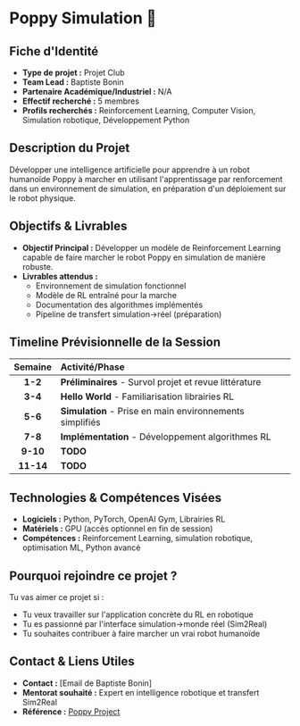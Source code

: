 # Poppy Simulation 🤖

## Fiche d'Identité

*   **Type de projet :** Projet Club
*   **Team Lead :** Baptiste Bonin
*   **Partenaire Académique/Industriel :** N/A
*   **Effectif recherché :** 5 membres
*   **Profils recherchés :** Reinforcement Learning, Computer Vision, Simulation robotique, Développement Python

## Description du Projet

Développer une intelligence artificielle pour apprendre à un robot humanoïde Poppy à marcher en utilisant l'apprentissage par renforcement dans un environnement de simulation, en préparation d'un déploiement sur le robot physique.

## Objectifs & Livrables

*   **Objectif Principal :** Développer un modèle de Reinforcement Learning capable de faire marcher le robot Poppy en simulation de manière robuste.
*   **Livrables attendus :**
    *   Environnement de simulation fonctionnel
    *   Modèle de RL entraîné pour la marche
    *   Documentation des algorithmes implémentés
    *   Pipeline de transfert simulation→réel (préparation)

## Timeline Prévisionnelle de la Session

| Semaine | Activité/Phase |
| :-----: | :------------- |
|  **1-2**  | **Préliminaires** - Survol projet et revue littérature |
|  **3-4**  | **Hello World** - Familiarisation librairies RL |
|  **5-6**  | **Simulation** - Prise en main environnements simplifiés |
|  **7-8**  | **Implémentation** - Développement algorithmes RL |
|  **9-10** | **TODO** |
|  **11-14**| **TODO** |

## Technologies & Compétences Visées

*   **Logiciels :** Python, PyTorch, OpenAI Gym, Librairies RL
*   **Matériels :** GPU (accès optionnel en fin de session)
*   **Compétences :** Reinforcement Learning, simulation robotique, optimisation ML, Python avancé

## Pourquoi rejoindre ce projet ?

Tu vas aimer ce projet si :
*   Tu veux travailler sur l'application concrète du RL en robotique
*   Tu es passionné par l'interface simulation→monde réel (Sim2Real)
*   Tu souhaites contribuer à faire marcher un vrai robot humanoïde

## Contact & Liens Utiles
*   **Contact :** [Email de Baptiste Bonin]
*   **Mentorat souhaité :** Expert en intelligence robotique et transfert Sim2Real
*   **Référence :** [Poppy Project](https://www.poppy-project.org/)
